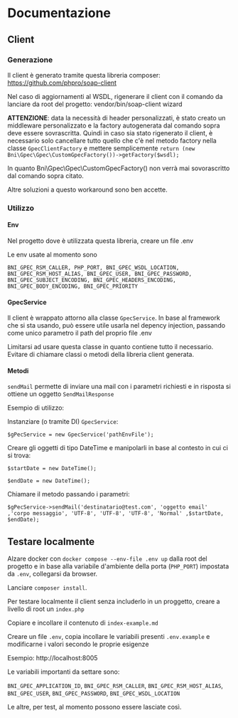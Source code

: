 # Documentazione

## Client

### Generazione

Il client è generato tramite questa libreria composer: https://github.com/phpro/soap-client

Nel caso di aggiornamenti al WSDL, rigenerare il client con il comando da lanciare da root del progetto: vendor/bin/soap-client wizard

<b>ATTENZIONE</b>: data la necessità di header personalizzati, è stato creato un middleware personalizzato e la factory autogenerata dal comando sopra deve essere sovrascritta. Quindi in caso sia stato rigenerato il client, è necessario solo cancellare tutto quello che c'è nel metodo factory nella classe `GpecClientFactory` e mettere semplicemente
`return (new Bni\Gpec\Gpec\CustomGpecFactory())->getFactory($wsdl);`

In quanto Bni\Gpec\Gpec\CustomGpecFactory() non verrà mai sovorascritto dal comando sopra citato.

Altre soluzioni a questo workaround sono ben accette.

### Utilizzo

#### Env

Nel progetto dove è utilizzata questa libreria, creare un file .env

Le env usate al momento sono

`BNI_GPEC_RSM_CALLER, PHP_PORT, BNI_GPEC_WSDL_LOCATION,
BNI_GPEC_RSM_HOST_ALIAS,
BNI_GPEC_USER,
BNI_GPEC_PASSWORD,
BNI_GPEC_SUBJECT_ENCODING,
BNI_GPEC_HEADERS_ENCODING,
BNI_GPEC_BODY_ENCODING,
BNI_GPEC_PRIORITY`

#### GpecService

Il client è wrappato attorno alla classe `GpecService`. In base al framework che si sta usando, può essere utile usarla nel depency injection, passando come unico parametro il path del proprio file .env

Limitarsi ad usare questa classe in quanto contiene tutto il necessario. Evitare di chiamare classi o metodi della libreria client generata.

#### Metodi

`sendMail` permette di inviare una mail con i parametri richiesti e in risposta si ottiene un oggetto `SendMailResponse`

Esempio di utilizzo:

Instanziare (o tramite DI) `GpecService`:

`$gPecService = new GpecService('pathEnvFile');`

Creare gli oggetti di tipo DateTime e manipolarli in base al contesto in cui ci si trova:

`$startDate = new DateTime();`

`$endDate = new DateTime();`

Chiamare il metodo passando i parametri:

`$gPecService->sendMail('destinatario@test.com', 'oggetto email' ,'corpo messaggio', 'UTF-8', 'UTF-8', 'UTF-8', 'Normal' ,$startDate, $endDate);`

## Testare localmente

Alzare docker con `docker compose --env-file .env up` dalla root del progetto e in base alla variabile d'ambiente della porta (`PHP_PORT`) impostata da `.env`, collegarsi da browser.

Lanciare `composer install`.

Per testare localmente il client senza includerlo in un proggetto, creare a livello di root un `index.php`

Copiare e incollare il contenuto di `index-example.md`

Creare un file `.env`, copia incollare le variabili presenti `.env.example` e modificarne i valori secondo le proprie esigenze


Esempio: http://localhost:8005

Le variabili importanti da settare sono:

`BNI_GPEC_APPLICATION_ID`, `BNI_GPEC_RSM_CALLER`, `BNI_GPEC_RSM_HOST_ALIAS`, `BNI_GPEC_USER`, `BNI_GPEC_PASSWORD`, `BNI_GPEC_WSDL_LOCATION`

Le altre, per test, al momento possono essere lasciate così.
